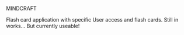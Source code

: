 MINDCRAFT

Flash card application with specific User access and flash cards.
Still in works... But currently useable!
